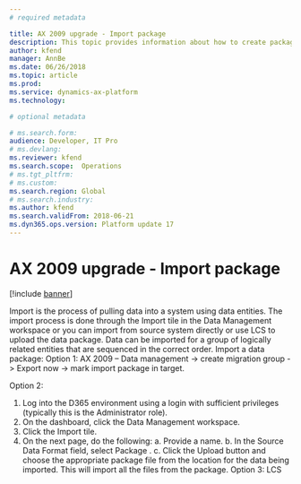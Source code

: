 ```yaml
---
# required metadata

title: AX 2009 upgrade - Import package
description: This topic provides information about how to create package templates that you can use to migrate data from Dynamics AX 2009 to Finance and Operations.
author: kfend
manager: AnnBe
ms.date: 06/26/2018
ms.topic: article
ms.prod: 
ms.service: dynamics-ax-platform
ms.technology: 

# optional metadata

# ms.search.form:  
audience: Developer, IT Pro
# ms.devlang: 
ms.reviewer: kfend
ms.search.scope:  Operations
# ms.tgt_pltfrm: 
# ms.custom: 
ms.search.region: Global
# ms.search.industry:
ms.author: kfend
ms.search.validFrom: 2018-06-21
ms.dyn365.ops.version: Platform update 17
---
```


# AX 2009 upgrade - Import package

[!include [banner](../includes/banner.md)]

Import is the process of pulling data into a system using data entities. The import process is done through the Import tile in the Data Management workspace or you can import from source system directly or use LCS to upload the data package. Data can be imported for a group of logically related entities that are sequenced in the correct order. 
Import a data package:
Option 1:  AX 2009 – Data management -> create migration group -> Export now -> mark import  package in target. 

Option 2:
1.	Log into the D365 environment using a login with sufficient privileges (typically this is the Administrator role).
2.	On the dashboard, click the Data Management workspace.
3.	Click the Import tile.
4.	On the next page, do the following:
a.	Provide a name.
b.	In the Source Data Format field, select Package .
c.	Click the Upload button and choose the appropriate package file from the location for the data being imported. This will import all the files from the package.
Option 3: LCS 
